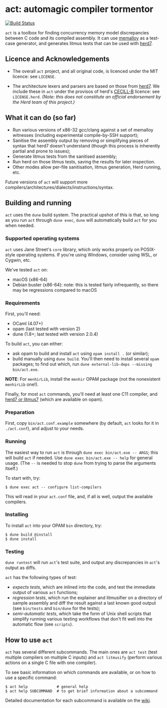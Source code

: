# act: automagic compiler tormentor

[![Build Status](https://travis-ci.com/MattWindsor91/act.svg?branch=master)](https://travis-ci.com/MattWindsor91/act)

`act` is a toolbox for finding
concurrency memory model discrepancies between C code and its
compiled assembly.  It can use
[memalloy](https://github.com/JohnWickerson/memalloy) as a test-case
generator, and generates litmus tests that can be
used with [herd7](https://github.com/herd/herdtools7).


## Licence and Acknowledgements

- The overall `act` project, and all original code, is licenced under
  the MIT licence: see `LICENSE`.

- The architecture lexers and parsers are based on those from
  [herd7](https://github.com/herd/herdtools7).  We include these in
  `act` under the provisos of herd's
  [CECILL-B](http://www.cecill.info/licences/Licence_CeCILL-B_V1-en.html)
  licence: see `LICENSE.herd`. _(Note: this does *not* constitute an
  official endorsement by the Herd team of this project.)_


## What it can do (so far)

- Run various versions of x86-32 gcc/clang against a set of memalloy
  witnesses (including experimental compile-by-SSH support);
- Sanitise the assembly output by removing or simplifying pieces of
  syntax that herd7 doesn't understand (though this process is
  inherently partial and prone to issues);
- Generate litmus tests from the sanitised assembly;
- Run herd on those litmus tests, saving the results for later
  inspection.
- Other modes allow per-file sanitisation, litmus generation,
  Herd running, etc.

Future versions of `act` will support more
compilers/architectures/dialects/instructions/syntax.


## Building and running

`act` uses the `dune` build system.  The practical upshot of this is
that, so long as you run `act` through `dune exec`, `dune` will
automatically build `act` for you when needed.


### Supported operating systems

`act` uses Jane Street's `core` library, which only works properly on
POSIX-style operating systems.  If you're using Windows, consider
using WSL, or Cygwin, etc.

We've tested `act` on:

- macOS (x86-64)
- Debian buster (x86-64): note: this is tested fairly infrequently, so
  there may be regressions compared to macOS

### Requirements

First, you'll need:

- OCaml (4.07+)
- opam (last tested with version 2)
- dune (1.8+; last tested with version 2.0.4)

To build `act`, you can either:

- ask opam to build and install `act` using `opam install .` (or similar);
- build manually using `dune build`.  You'll then need to install several
  `opam` packages;  to find out which, run
  `dune external-lib-deps --missing bin/act.exe`.

**NOTE**: For `menhirLib`, install the `menhir` OPAM package (not the
nonexistent `menhirLib` one!).

Finally, for most `act` commands, you'll need at least one C11 compiler,
and [herd7 or litmus7](https://github.com/herd/herdtools7) (which are
available on opam).

### Preparation

First, copy `bin/act.conf.example` somewhere (by default, `act`
looks for it in `./act.conf`), and adjust to your needs.


### Running

The easiest way to run `act` is through `dune exec bin/act.exe --
ARGS`; this will build `act` if needed.  Use `dune exec bin/act.exe
-- help` for general usage.  (The `--` is needed to stop `dune` from
trying to parse the arguments itself.)

To start with, try:

```
$ dune exec act -- configure list-compilers
```

This will read in your `act.conf` file, and, if all is well,
output the available compilers.


### Installing

To install `act` into your OPAM `bin` directory, try:

```
$ dune build @install
$ dune install
```

### Testing

`dune runtest` will run `act`'s test suite, and output any
discrepancies in `act`'s output as diffs.

`act` has the following types of test:

- _expects tests_, which are inlined into the code, and test the
  immediate output of various `act` functions;
- _regression tests_, which run the explainer and litmusifier on a
  directory of sample assembly and diff the result against a last
  known good output (see `bin/tests` and `bin/dune` for the tests);
- _semi-automatic tests_, which take the form of Unix shell scripts
  that simplify running various testing workflows that don't fit
  well into the automatic flow (see `scripts`).


## How to use `act`

`act` has several different subcommands.  The main ones are `act test`
(test multiple compilers on multiple C inputs) and `act litmusify`
(perform various actions on a single C file with one compiler).

To see basic information on which commands are available, or on how
to use a specific command:

```
$ act help             # general help
$ act help SUBCOMMAND  # to get brief information about a subcommand
```

Detailed documentation for each subcommand is available on the
[wiki](https://github.com/MattWindsor91/act/wiki).
